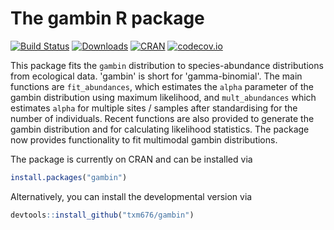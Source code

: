 The gambin R package
====================

[![Build Status](https://travis-ci.org/txm676/gambin.svg?branch=master)](https://travis-ci.org/txm676/gambin) [![Downloads](http://cranlogs.r-pkg.org/badges/gambin?color=brightgreen)](http://cran.rstudio.com/package=gambin) [![CRAN](http://www.r-pkg.org/badges/version/gambin)](http://cran.rstudio.com/package=gambin) [![codecov.io](https://codecov.io/github/txm676/gambin/coverage.svg?branch=master)](https://codecov.io/github/txm676/gambin?branch=master)

This package fits the `gambin` distribution to species-abundance distributions from ecological data. 'gambin' is short for 'gamma-binomial'. The main functions are `fit_abundances`, which estimates the `alpha` parameter of the gambin distribution using maximum likelihood, and `mult_abundances` which estimates `alpha` for multiple sites / samples after standardising for the number of individuals. Recent functions are also provided to generate the gambin distribution and for calculating likelihood statistics. The package now provides functionality to fit multimodal gambin distributions.

The package is currently on CRAN and can be installed via

``` r
install.packages("gambin")
```

Alternatively, you can install the developmental version via

``` r
devtools::install_github("txm676/gambin")
```
